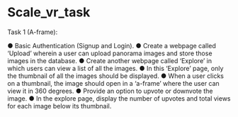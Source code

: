 # Scale_vr_task
Task 1 (A-frame):

● Basic Authentication (Signup and Login).
● Create a webpage called ‘Upload’ wherein a user can upload panorama images
and store those images in the database.
● Create another webpage called ‘Explore’ in which users can view a list of all the
images.
● In this ‘Explore’ page, only the thumbnail of all the images should be displayed.
● When a user clicks on a thumbnail, the image should open in a ‘a-frame’ where
the user can view it in 360 degrees.
● Provide an option to upvote or downvote the image.
● In the explore page, display the number of upvotes and total views for each
image below its thumbnail.
